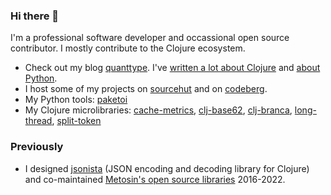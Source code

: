 ### Hi there 👀

I'm a professional software developer and occassional open source contributor. I mostly contribute to the Clojure ecosystem.

* Check out my blog [quanttype](https://quanttype.net/). I've [written a lot about Clojure](https://quanttype.net/tags/clojure.html) and [about Python](https://quanttype.net/tags/python.html). 
* I host some of my projects on [sourcehut](https://sr.ht/~miikka/) and on [codeberg](https://codeberg.org/miikka).
* My Python tools: [paketoi](https://codeberg.org/miikka/paketoi)
* My Clojure microlibraries: [cache-metrics](https://github.com/miikka/cache-metrics), [clj-base62](https://sr.ht/~miikka/clj-base62/), [clj-branca](https://sr.ht/~miikka/clj-branca/),  [long-thread](https://github.com/miikka/long-thread), [split-token](https://github.com/miikka/split-token)

### Previously

* I designed [jsonista](https://github.com/metosin/jsonista) (JSON encoding and decoding library for Clojure) and co-maintained [Metosin's open source libraries](https://github.com/metosin/) 2016-2022.
